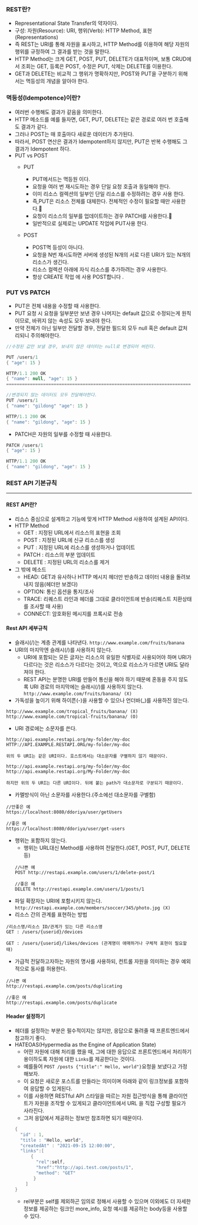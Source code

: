### REST란?
+ Representational State Transfer의 약자이다.
+ 구성: 자원(Resource): URI, 행위(Verb): HTTP Method, 표현(Representations)
+ 즉 REST는 URI를 통해 자원을 표시하고, HTTP Method를 이용하여 해당 자원의 행위를 규정하여 그 결과를 받는 것을 말한다.
+ HTTP Method는 크게 GET, POST, PUT, DELETE가 대표적이며, 보통 CRUD에서 조회는 GET, 등록은 POST, 수정은 PUT, 삭제는 DELETE를 이용한다.
+ GET과 DELETE는 비교적 그 행위가 명확하지만, POST와 PUT을 구분하기 위해서는 멱등성의 개념을 알아야 한다.

### 멱등성(Idempotence)이란?
+ 여러번 수행해도 결과가 같음을 의미한다.
+ HTTP 메소드를 예를 들자면, GET, PUT, DELETE는 같은 경로로 여러 번 호출해도 결과가 같다.
+ 그러나 POST는 매 호출마다 새로운 데이터가 추가된다. 
+ 따라서, POST 연산은 결과가 Idempotent하지 않지만, PUT은 반복 수행해도 그 결과가 Idempotent 하다. 
+ PUT vs POST
  + PUT
    + PUT메서드는 멱등원 이다.
    + 요청을 여러 번 재시도하는 경우 단일 요청 호출과 동일해야 한다.
    + 이미 리소스 컬렉션의 일부인 단일 리소스를 수정하려는 경우 사용 한다.
    + 즉,PUT은 리소스 전체를 대체한다. 전체적인 수정이 필요할 때만 사용한다.🎃
    + 요청이 리소스의 일부를 업데이트하는 경우 PATCH를 사용한다.🎃
    + 일반적으로 실제로는 UPDATE 작업에 PUT사용 한다.

  + POST
    + POST멱 등성이 아니다.
    + 요청을 N번 재시도하면 서버에 생성된 N개의 서로 다른 URI가 있는 N개의 리소스가 생긴다.
    + 리소스 컬렉션 아래에 자식 리소스를 추가하려는 경우 사용한다.
    + 항상 CREATE 작업 에 사용 POST합니다 .


### PUT VS PATCH
+ PUT은 전체 내용을 수정할 때 사용한다.
+ PUT 요청 시 요청을 일부분만 보낸 경우 나머지는 default 값으로 수정되는게 원칙이므로, 바뀌지 않는 속성도 모두 보내야 한다.
+ 만약 전체가 아닌 일부만 전달할 경우, 전달한 필드외 모두 null 혹은 default 값처리되니 주의해야한다.
```java
//수정된 값만 보낼 경우, 보내지 않은 데이터는 null로 변경되어 버린다.

PUT /users/1 
{ "age": 15 } 

HTTP/1.1 200 OK 
{ "name": null, "age": 15 }
======================================================================

//변경되지 않는 데이터도 모두 전달해야한다. 
PUT /users/1 
{ "name": "gildong" "age": 15 } 

HTTP/1.1 200 OK 
{ "name": "gildong", "age": 15 }
```
+ PATCH은 자원의 일부를 수정할 때 사용한다.
```java
PATCH /users/1
{ "age": 15 } 

HTTP/1.1 200 OK 
{ "name": "gildong", "age": 15 }
```

### REST API 기본규칙
---
#### REST API란?
+ 리소스 중심으로 설계하고 기능에 맞게 HTTP Method 사용하여 설계된 API이다.
+ HTTP Method 
  + GET : 지정된 URL에서 리소스의 표현을 조회
  + POST : 지정된 URL에 신규 리소스를 생성
  + PUT : 지정된 URL에 리소스를 생성하거나 업데이트
  + PATCH : 리소스의 부분 업데이트
  + DELETE : 지정된 URL의 리소스를 제거
+ 그 밖에 메소드
  + HEAD: GET과 유사하나 HTTP 메시지 헤더만 반송하고 데이터 내용을 돌려보내지 않음(헤더만 보겠다)
  + OPTION: 통신 옵션을 통지/조사
  + TRACE: 리퀘스트 라인과 헤더를 그대로 클라이언트에 반송(리퀘스트 치환상태를 조사할 때 사용)
  + CONNECT: 암호화된 메시지를 프록시로 전송

#### Rest API 세부규칙
+ 슬래시(/)는 계층 관계를 나타낸다. `http://www.example.com/fruits/banana`
+ URI의 마지막엔 슬래시(/)를 사용하지 않는다. 
  + URI에 포함되는 모든 글자는 리소스의 유일한 식별자로 사용되어야 하며 URI가 다르다는 것은 리소스가 다르다는 것이고, 역으로 리소스가 다르면 URI도 달라져야 한다.
  + REST API는 분명한 URI를 만들어 통신을 해야 하기 때문에 혼동을 주지 않도록 URI 경로의 마지막에는 슬래시(/)를 사용하지 않는다.
  `http://www.example.com/fruits/banana/ (X)`
+ 가독성을 높이기 위해 하이픈(-)을 사용할 수 있으나 언더바(_)를 사용하진 않는다.
```
http://www.example.com/tropical_fruits/banana/ (X)
http://www.example.com/tropical-fruits/banana/ (O)
```
+ URI 경로에는 소문자를 쓴다.
```
http://api.example.restapi.org/my-folder/my-doc
HTTP://API.EXAMPLE.RESTAPI.ORG/my-folder/my-doc

위의 두 URI는 같은 URI이다. 호스트에서는 대소문자를 구별하지 않기 때문이다.

http://api.example.restapi.org/my-folder/my-doc
http://api.example.restapi.org/My-Folder/my-doc

하지만 위의 두 URI는 다른 URI이다. 뒤에 붙는 path가 대소문자로 구분되기 때문이다.
```
+ 카멜방식이 아닌 소문자를 사용한다.(주소에선 대소문자를 구별함)
```
//안좋은 예
https://localhost:8080/ddoriya/user/getUsers 

//좋은 예 
https://localhost:8080/ddoriya/user/get-users
```
+ 행위는 포함하지 않는다.
  + 행위는 URL대신 Method를 사용하여 전달한다.(GET, POST, PUT, DELETE 등)
  ```
  //나쁜 예
  POST http://restapi.example.com/users/1/delete-post/1
  
  //좋은 예
  DELETE http://restapi.example.com/users/1/posts/1
  ```
+ 파일 확장자는 URI에 포함시키지 않는다. `http://restapi.example.com/members/soccer/345/photo.jpg (X)`
+ 리소스 간의 관계를 표현하는 방법
```
/리소스명/리소스 ID/관계가 있는 다른 리소스명
GET : /users/{userid}/devices 

GET : /users/{userid}/likes/devices (관계명이 애매하거나 구체적 표현이 필요할 때)
```
+ 가급적 전달하고자하는 자원의 명사를 사용하되, 컨트롤 자원을 의미하는 경우 예외적으로 동사를 허용한다.
```
//나쁜 예
http://restapi.example.com/posts/duplicating

//좋은 예
http://restapi.example.com/posts/duplicate
```
#### Header 설정하기
+ 헤더를 설정하는 부분은 필수적이지는 않지만, 응답으로 돌려줄 때 프론트엔드에서 참고하기 좋다.
+ HATEOAS(Hypermedia as the Engine of Application State)
  + 어떤 자원에 대해 처리를 했을 때, 그에 대한 응답으로 프론트엔드에서 처리하기 용이하도록 자원에 대한 `Links`를 제공한다는 것이다.
  + 예를들어 `POST /posts {"title":" Hello, world"}`요청을 보냈다고 가정해보자. 
  + 이 요청은 새로운 포스트를 만들라는 의미이며 아래와 같이 링크정보를 포함하여 응답할 수 있게된다. 
  + 이를 사용하면 RESTful API 스타일을 따르는 자원 접근방식을 통해 클라이언트가 자원을 조작할 수 있게되고 클라이언트에서 URL 을 직접 구성할 필요가 사라진다. 
  + 그저 응답에서 제공하는 정보만 참조하면 되기 때문이다.
  ```java
  { 
    "id" : 1,
    "title : "Hello, world",
    "createdAt" : "2021-09-15 12:00:00",
    "links":[
        {
          "rel":self,
          "href":"http://api.test.com/posts/1",
          "method": "GET"
         }
      ]
  }
  ```
  + rel부분은 self를 제외하곤 임의로 정해서 사용할 수 있으며 이외에도 더 자세한 정보를 제공하는 링크인 more_info, 요청 예시를 제공하는 body등을 사용할 수 있다.







